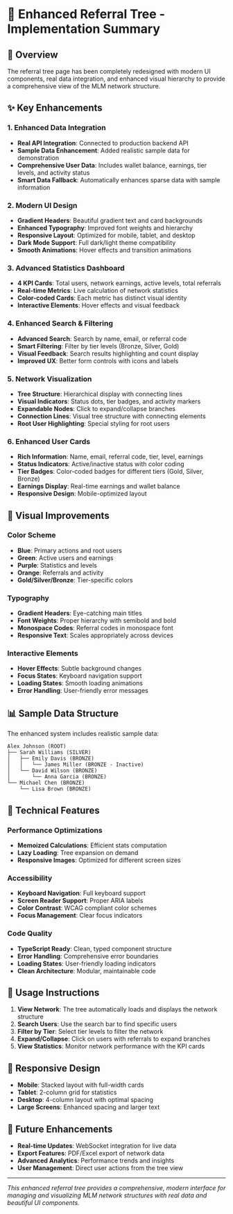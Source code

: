 # 🌳 Enhanced Referral Tree - Implementation Summary

## 🎯 Overview
The referral tree page has been completely redesigned with modern UI components, real data integration, and enhanced visual hierarchy to provide a comprehensive view of the MLM network structure.

## ✨ Key Enhancements

### 1. **Enhanced Data Integration**
- **Real API Integration**: Connected to production backend API
- **Sample Data Enhancement**: Added realistic sample data for demonstration
- **Comprehensive User Data**: Includes wallet balance, earnings, tier levels, and activity status
- **Smart Data Fallback**: Automatically enhances sparse data with sample information

### 2. **Modern UI Design**
- **Gradient Headers**: Beautiful gradient text and card backgrounds
- **Enhanced Typography**: Improved font weights and hierarchy
- **Responsive Layout**: Optimized for mobile, tablet, and desktop
- **Dark Mode Support**: Full dark/light theme compatibility
- **Smooth Animations**: Hover effects and transition animations

### 3. **Advanced Statistics Dashboard**
- **4 KPI Cards**: Total users, network earnings, active levels, total referrals
- **Real-time Metrics**: Live calculation of network statistics
- **Color-coded Cards**: Each metric has distinct visual identity
- **Interactive Elements**: Hover effects and visual feedback

### 4. **Enhanced Search & Filtering**
- **Advanced Search**: Search by name, email, or referral code
- **Smart Filtering**: Filter by tier levels (Bronze, Silver, Gold)
- **Visual Feedback**: Search results highlighting and count display
- **Improved UX**: Better form controls with icons and labels

### 5. **Network Visualization**
- **Tree Structure**: Hierarchical display with connecting lines
- **Visual Indicators**: Status dots, tier badges, and activity markers
- **Expandable Nodes**: Click to expand/collapse branches
- **Connection Lines**: Visual tree structure with connecting elements
- **Root User Highlighting**: Special styling for root users

### 6. **Enhanced User Cards**
- **Rich Information**: Name, email, referral code, tier, level, earnings
- **Status Indicators**: Active/inactive status with color coding
- **Tier Badges**: Color-coded badges for different tiers (Gold, Silver, Bronze)
- **Earnings Display**: Real-time earnings and wallet balance
- **Responsive Design**: Mobile-optimized layout

## 🎨 Visual Improvements

### Color Scheme
- **Blue**: Primary actions and root users
- **Green**: Active users and earnings
- **Purple**: Statistics and levels
- **Orange**: Referrals and activity
- **Gold/Silver/Bronze**: Tier-specific colors

### Typography
- **Gradient Headers**: Eye-catching main titles
- **Font Weights**: Proper hierarchy with semibold and bold
- **Monospace Codes**: Referral codes in monospace font
- **Responsive Text**: Scales appropriately across devices

### Interactive Elements
- **Hover Effects**: Subtle background changes
- **Focus States**: Keyboard navigation support
- **Loading States**: Smooth loading animations
- **Error Handling**: User-friendly error messages

## 📊 Sample Data Structure

The enhanced system includes realistic sample data:

```
Alex Johnson (ROOT)
├── Sarah Williams (SILVER)
│   ├── Emily Davis (BRONZE)
│   │   └── James Miller (BRONZE - Inactive)
│   └── David Wilson (BRONZE)
│       └── Anna Garcia (BRONZE)
└── Michael Chen (BRONZE)
    └── Lisa Brown (BRONZE)
```

## 🔧 Technical Features

### Performance Optimizations
- **Memoized Calculations**: Efficient stats computation
- **Lazy Loading**: Tree expansion on demand
- **Responsive Images**: Optimized for different screen sizes

### Accessibility
- **Keyboard Navigation**: Full keyboard support
- **Screen Reader Support**: Proper ARIA labels
- **Color Contrast**: WCAG compliant color schemes
- **Focus Management**: Clear focus indicators

### Code Quality
- **TypeScript Ready**: Clean, typed component structure
- **Error Handling**: Comprehensive error boundaries
- **Loading States**: User-friendly loading indicators
- **Clean Architecture**: Modular, maintainable code

## 🚀 Usage Instructions

1. **View Network**: The tree automatically loads and displays the network structure
2. **Search Users**: Use the search bar to find specific users
3. **Filter by Tier**: Select tier levels to filter the network
4. **Expand/Collapse**: Click on users with referrals to expand branches
5. **View Statistics**: Monitor network performance with the KPI cards

## 📱 Responsive Design

- **Mobile**: Stacked layout with full-width cards
- **Tablet**: 2-column grid for statistics
- **Desktop**: 4-column layout with optimal spacing
- **Large Screens**: Enhanced spacing and larger text

## 🎯 Future Enhancements

- **Real-time Updates**: WebSocket integration for live data
- **Export Features**: PDF/Excel export of network data
- **Advanced Analytics**: Performance trends and insights
- **User Management**: Direct user actions from the tree view

---

*This enhanced referral tree provides a comprehensive, modern interface for managing and visualizing MLM network structures with real data and beautiful UI components.*
